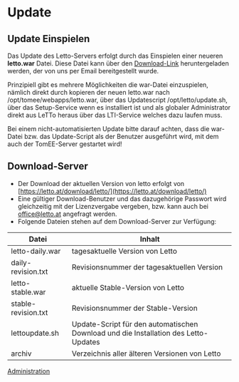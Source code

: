 # Update
##  Update Einspielen 
Das Update des Letto-Servers erfolgt durch das Einspielen einer neueren **letto.war** Datei. Diese Datei kann über den [Download-Link](https://letto.at/download/letto) heruntergeladen werden, der von uns per Email bereitgestellt wurde.

Prinzipiell gibt es mehrere Möglichkeiten die war-Datei einzuspielen, nämlich direkt durch kopieren der neuen letto.war nach /opt/tomee/webapps/letto.war, über das Updatescript /opt/letto/update.sh, über das Setup-Service wenn es installiert ist und als globaler Administrator direkt aus LeTTo heraus über das LTI-Service welches dazu laufen muss.

Bei einem nicht-automatisierten Update bitte darauf achten, dass die war-Datei bzw. das Update-Script als der Benutzer ausgeführt wird, mit dem auch der TomEE-Server gestartet wird!

##  Download-Server 
* Der Download der aktuellen Version von letto erfolgt von [https://letto.at/download/letto/](https://letto.at/download/letto/)
* Eine gültiger Download-Benutzer und das dazugehörige Passwort wird gleichzeitig mit der Lizenzvergabe vergeben, bzw. kann auch bei [office@letto.at](mailto://office@letto.at) angefragt werden.
* Folgende Dateien stehen auf dem Download-Server zur Verfügung:
<div  class="wikitable" style="text-align: left; width: 100%;"  >

| Datei               | Inhalt                                                                              |
|---------------------|-------------------------------------------------------------------------------------|
| letto-daily.war     | tagesaktuelle Version von Letto                                                     |
| daily-revision.txt  | Revisionsnummer der tagesaktuellen Version                                          |
| letto-stable.war    | aktuelle Stable-Version von Letto                                                   |
| stable-revision.txt | Revisionsnummer der Stable-Version                                                  |
| lettoupdate.sh      | Update-Script für den automatischen Download und die Installation des Letto-Updates |
| archiv              | Verzeichnis aller älteren Versionen von Letto                                       |
</div>

[Administration](../Administration/index.md)

